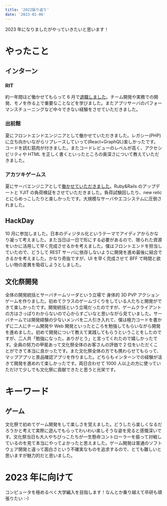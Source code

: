 ```yaml
---
title: '2022振り返り'
date: '2023-01-06'
---
```


2023 年になりましたがやっていきたいと思います！

# やったこと

## インターン

### RIT

約一年間ほど働かせてもらって 6 月で[退職しました](https://note.com/rit_inc/n/n327e5594b637)。チーム開発や実務での開発、モノを作る上で重要なことなどを学びました。またアプリサーバのパフォーマンスチューニングなど中々できない経験をさせていただきました。

### 出前館

夏にフロントエンドエンジニアとして働かせていただきました。レガシー(PHP)に立ち向かいながらリプレースしていって(React+GraphQL)楽しかったです。コードを読む筋肉が付きました。またコードレビューのレベルが高く、アクセシビリティや HTML を正しく書くといったところの奥深さについて教えていただきました。

### アカツキゲームス

夏にサーバエンジニアとして[働かせていただきました](https://hackerslab.aktsk.jp/2022/09/26/183545)。Ruby&Rails のアップデートと YJIT の負荷検証をさせていただきました。負荷試験回したり、new relic とにらめっこしたりと楽しかったです。大規模なサーバやエコシステムに圧倒されました。

## HackDay

10 月に参加しました。日本のディジタル化というテーマでアイディアからかなり凝って考えました。また当日は一日で形にする必要があるので、限られた資源をいかに活用して早く完成させるかを考えました。僕はフロントエンドを担当していたので、どうして REST サーバに依存しないように開発を進め最後に結合できるかを考えました。かなり奇抜ですが、UI を早く完成させて BFF で時間と欲しい物の差異を吸収しようとしました。

## 文化祭開発

全体の開発統括とサーバチームリーダという立場で 身体的 3D PVP アクションゲームを作りました。初めてクラスのゲームづくりをしている人たちと開発ができて楽しかったです。開発統括という立場だったのですが、ゲームクライアントの方はさっぱりわからないので心からすごいなと思いながら見ていました。サーバチームでは開発経験の少ないメンバを二人引き入れて、僕は極力コードを書かずに二人にチーム開発や Web 開発といったところを勉強してもらいながら開発を進めました。初めて開発について教えて実践してもらうということをしたのですが、二人共「勉強になった。ありがとう」と言ってくれたので嬉しかったです。全員の努力の甲斐あって文化祭全体のお客さんの評価で 2 位をいただくことができて本当に良かったです。また文化祭全体の方でも携わらせてもらって、マップアプリと景品確認アプリを作りました。どちらもインターンでの経験が活きて開発を進めれて楽しかったです。両日合わせて 1000 人以上の方に使っていただけて少しでも文化祭に貢献できたと思うと光栄です。

# キーワード

## ゲーム

文化祭で初めてゲーム開発をして楽しさを覚えました。どうしたら楽しくなるだろうかと考えて実際に遊んでもらってわいわい楽しそうな姿を見ると感慨深いです。文化祭当日も大人やちびっこたちが一生懸命コントローラーを振って対戦しているのを見て本当にやってよかったと思えました。ゲーム開発は普通のソフトウェア開発と違って面白さという不確実なものを追求するので、とても難しいと思いますが魅力的だと思いました。

# 2023 年に向けて

コンピュータを極めるべく大学編入を目指します！なんとか乗り越えて卒研も頑張りたい :-)
